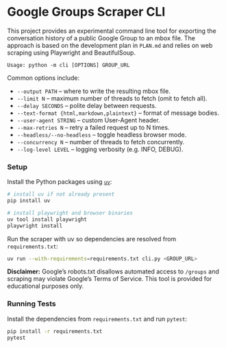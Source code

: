 # Google Groups Scraper CLI

This project provides an experimental command line tool for exporting the
conversation history of a public Google Group to an mbox file. The approach is
based on the development plan in `PLAN.md` and relies on web scraping using
Playwright and BeautifulSoup.

```
Usage: python -m cli [OPTIONS] GROUP_URL
```

Common options include:

- `--output PATH` – where to write the resulting mbox file.
- `--limit N` – maximum number of threads to fetch (omit to fetch all).
- `--delay SECONDS` – polite delay between requests.
- `--text-format {html,markdown,plaintext}` – format of message bodies.
- `--user-agent STRING` – custom User-Agent header.
- `--max-retries N` – retry a failed request up to N times.
- `--headless/--no-headless` – toggle headless browser mode.
- `--concurrency N` – number of threads to fetch concurrently.
- `--log-level LEVEL` – logging verbosity (e.g. INFO, DEBUG).

### Setup

Install the Python packages using [`uv`](https://github.com/astral-sh/uv):

```bash
# install uv if not already present
pip install uv

# install playwright and browser binaries
uv tool install playwright
playwright install
```

Run the scraper with uv so dependencies are resolved from `requirements.txt`:

```bash
uv run --with-requirements=requirements.txt cli.py <GROUP_URL>
```

**Disclaimer:** Google’s robots.txt disallows automated access to `/groups` and
scraping may violate Google’s Terms of Service. This tool is provided for
educational purposes only.

### Running Tests

Install the dependencies from `requirements.txt` and run `pytest`:

```bash
pip install -r requirements.txt
pytest
```
